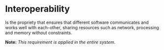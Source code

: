 # Interoperability 
    
Is the propriety that ensures that different software communicates and works well with each-other, sharing resources such as network, processing and memory without constraints.

**Note:** *This requirement is applied in the entire system.* 
